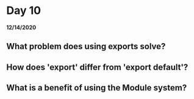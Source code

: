 # Day 10
__12/14/2020__

## What problem does using exports solve?

## How does 'export' differ from 'export default'?

## What is a benefit of using the Module system?